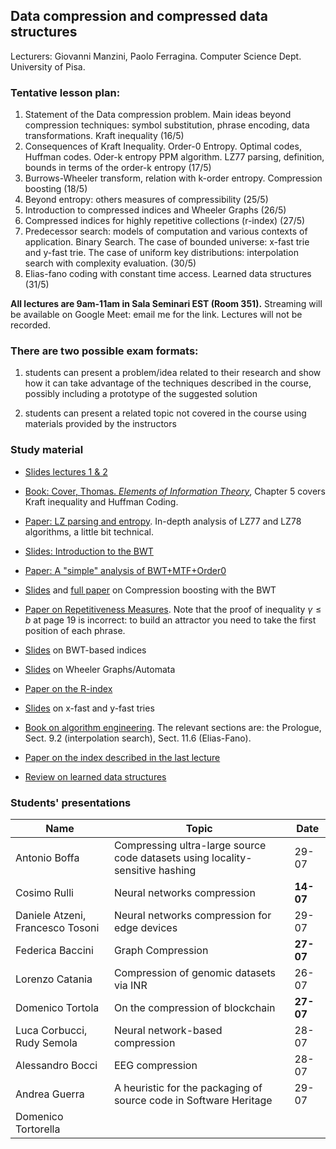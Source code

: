 ## Data compression and compressed data structures

Lecturers: Giovanni Manzini, Paolo Ferragina. 
Computer Science Dept. University of Pisa.

### Tentative lesson plan: 

1. Statement of the Data compression problem. Main ideas beyond compression techniques: symbol substitution, phrase encoding, data transformations. Kraft inequality (16/5)
2. Consequences of Kraft Inequality. Order-0 Entropy. Optimal codes, Huffman codes. Oder-k entropy PPM algorithm. LZ77 parsing, definition, bounds in terms of the order-k entropy (17/5)
3. Burrows-Wheeler transform, relation with k-order entropy. Compression boosting (18/5)
4. Beyond entropy: others measures of compressibility (25/5)
5. Introduction to compressed indices and Wheeler Graphs (26/5)
6. Compressed indices for highly repetitive collections (r-index) (27/5)
7. Predecessor search: models of computation and various contexts of application. Binary Search. The case of bounded universe: x-fast trie and y-fast trie. The case of uniform key distributions: interpolation search with complexity evaluation. (30/5)
8. Elias-fano coding with constant time access. Learned data structures (31/5)

**All lectures are 9am-11am in Sala Seminari EST (Room 351).**
Streaming will be available on Google Meet: email me for the link. Lectures will not be recorded. 


### There are two possible exam formats:

1. students can present a problem/idea related to their research and show how it can take advantage of the techniques described in the course, possibly including a prototype of the suggested solution

2. students can present a related topic not covered in the course using materials provided by the instructors


### Study material

* [Slides lectures 1 & 2](/data-compression/slides/1DataCompressionAndEntropy.pdf) 

* [Book: Cover, Thomas. *Elements of Information Theory*](https://archive.org/details/ElementsOfInformationTheory2ndEd), Chapter 5 covers Kraft inequality and Huffman Coding.

* [Paper: LZ parsing and entropy](/data-compression/papers/sicomp00.pdf). In-depth analysis of LZ77 and LZ78 algorithms, a little bit technical.

* [Slides: Introduction to the BWT](/data-compression/slides/BWTintro.pdf)

* [Paper: A "simple" analysis of BWT+MTF+Order0](/data-compression/papers/BWTanalysis.pdf) 

* [Slides](/data-compression/slides/BWTboosting.pdf) and [full paper](/data-compression/papers/boosting.pdf) on Compression boosting with the BWT

* [Paper on Repetitiveness Measures](/data-compression/papers/repetitivenessMeasures.pdf). Note that the proof of inequality $\gamma \leq b$ at page 19 is incorrect: to build an attractor you need to take the first position of each phrase.

* [Slides](/data-compression/slides/BWTindex.pdf) on BWT-based indices

* [Slides](/data-compression/slides/WG.pdf) on Wheeler Graphs/Automata

* [Paper on the R-index](/data-compression/papers/rindex.pdf)

* [Slides](/data-compression/slides/xy-fast_trie) on x-fast and y-fast tries

* [Book on algorithm engineering](https://www.dropbox.com/s/b3bu01nyz8zkqmi/Algorithm_Engineering_Book.pdf?dl=0). The relevant sections are: the Prologue, Sect. 9.2 (interpolation search), Sect. 11.6 (Elias-Fano).

* [Paper on the index described in the last lecture](http://www.vldb.org/pvldb/vol13/p1162-ferragina.pdf)

* [Review on learned data structures](http://learned.di.unipi.it/publication/learned-data-structures/learned-data-structures.pdf)



### Students' presentations

| Name | Topic | Date |
| --- | --- | ---|
| Antonio Boffa    | Compressing ultra-large source code datasets using locality-sensitive hashing | 29-07 |
| Cosimo Rulli     | Neural networks compression | **14-07** | 
| Daniele Atzeni, Francesco Tosoni  | Neural networks compression for edge devices | 29-07|
| Federica Baccini | Graph Compression | **27-07**|
| Lorenzo Catania  | Compression of genomic datasets via INR |  26-07 |
| Domenico Tortola | On the compression of blockchain | **27-07** |
| Luca Corbucci, Rudy Semola | Neural network-based compression | 28-07 |
| Alessandro Bocci | EEG compression | 28-07|
| Andrea Guerra | A heuristic for the packaging of source code in Software Heritage | 29-07 |
| Domenico Tortorella |  | |


